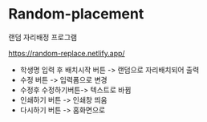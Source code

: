 # Random-placement
랜덤 자리배정 프로그램

https://random-replace.netlify.app/

 - 학생명 입력 후 배치시작 버튼 -> 랜덤으로 자리배치되어 출력
 - 수정 버튼 -> 입력폼으로 변경 
 - 수정후 수정하기버튼-> 텍스트로 바뀜 
 - 인쇄하기 버튼 -> 인쇄창 띄움
 - 다시하기 버튼 -> 홈화면으로
